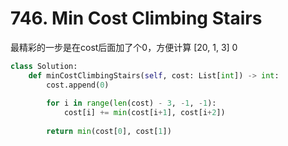 # 746. Min Cost Climbing Stairs
最精彩的一步是在cost后面加了个0，方便计算
[20, 1, 3] 0
``` python
class Solution:
    def minCostClimbingStairs(self, cost: List[int]) -> int:
        cost.append(0)
        
        for i in range(len(cost) - 3, -1, -1):
            cost[i] += min(cost[i+1], cost[i+2])
        
        return min(cost[0], cost[1])
        

```